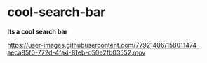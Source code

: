 # cool-search-bar


**Its a cool search bar**



https://user-images.githubusercontent.com/77921406/158011474-aeca85f0-772d-4fa4-81eb-d50e2fb03552.mov

